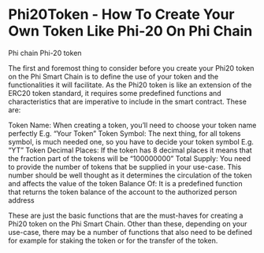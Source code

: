 # Phi20Token - How To Create Your Own Token Like Phi-20 On Phi Chain
Phi chain Phi-20 token


The first and foremost thing to consider before you create your Phi20 token on the Phi Smart Chain is to define the use of your token and the functionalities it will facilitate. As the Phi20 token is like an extension of the ERC20 token standard, it requires some predefined functions and characteristics that are imperative to include in the smart contract. These are:


Token Name: When creating a token, you’ll need to choose your token name perfectly E.g. “Your Token”
Token Symbol: The next thing, for all tokens symbol, is much needed one, so you have to decide your token symbol E.g. “YT”
Token Decimal Places: If the token has 8 decimal places it means that the fraction part of the tokens will be “100000000”
Total Supply: You need to provide the number of tokens that be supplied in your use-case. This number should be well thought as it determines the circulation of the token and affects the value of the token
Balance Of: It is a predefined function that returns the token balance of the account to the authorized person address


These are just the basic functions that are the must-haves for creating a Phi20 token on the Phi Smart Chain. Other than these, depending on your use-case, there may be a number of functions that also need to be defined for example for staking the token or for the transfer of the token. 

